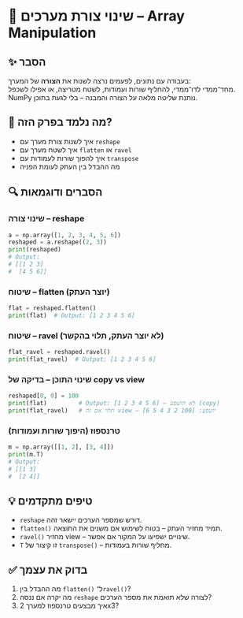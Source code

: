 # 📘 שינוי צורת מערכים – Array Manipulation

## ✨ הסבר

בעבודה עם נתונים, לפעמים נרצה לשנות את **הצורה** של המערך:  
מחד־ממדי לדו־ממדי, להחליף שורות ועמודות, לשטח מטריצה, או אפילו לשכפל.  
NumPy נותנת שליטה מלאה על הצורה והמבנה – בלי לגעת בתוכן.

## 🧠 מה נלמד בפרק הזה?
- איך לשנות צורת מערך עם `reshape`
- איך לשטח מערך עם `flatten` או `ravel`
- איך להפוך שורות לעמודות עם `transpose`
- מה ההבדל בין העתק לעומת הפניה

## 🔍 הסברים ודוגמאות

### שינוי צורה – reshape
```python
a = np.array([1, 2, 3, 4, 5, 6])
reshaped = a.reshape((2, 3))
print(reshaped)
# Output:
# [[1 2 3]
#  [4 5 6]]
```

### שיטוח – flatten (יוצר העתק)
```python
flat = reshaped.flatten()
print(flat)  # Output: [1 2 3 4 5 6]
```

### שיטוח – ravel (לא יוצר העתק, תלוי בהקשר)
```python
flat_ravel = reshaped.ravel()
print(flat_ravel)  # Output: [1 2 3 4 5 6]
```

### שינוי התוכן – בדיקה של copy vs view
```python
reshaped[0, 0] = 100
print(flat)         # Output: [1 2 3 4 5 6] – לא הושפע (copy)
print(flat_ravel)   # תלוי אם זה view – יושפע: [100 2 3 4 5 6]
```

### טרנספוז (היפוך שורות ועמודות)
```python
m = np.array([[1, 2], [3, 4]])
print(m.T)
# Output:
# [[1 3]
#  [2 4]]
```

## 💡 טיפים מתקדמים

* `reshape` דורש שמספר הערכים יישאר זהה.
* `flatten()` תמיד מחזיר העתק – בטוח לשימוש אם משנים את התוצאה.
* `ravel()` מחזיר view – שינויים ישפיעו על המקור אם אפשר.
* `T` זו קיצור של `transpose()` – מחליף שורות בעמודות.

## ✅ בדוק את עצמך

1. מה ההבדל בין `flatten()` ל־`ravel()`?
2. מה יקרה אם ננסה `reshape` לצורה שלא תואמת את מספר הערכים?
3. איך מבצעים טרנספוז למערך 2x3?
